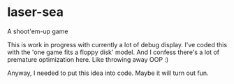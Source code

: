 laser-sea
=========

A shoot'em-up game

This is work in progress with currently a lot of debug display.
I've coded this with the 'one game fits a floppy disk' model. And I confess there's a lot of premature optimization here.
Like throwing away OOP :)

Anyway, I needed to put this idea into code. Maybe it will turn out fun.
